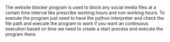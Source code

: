 The website blocker program is used to block any social media files at a certain time interval like prescribe working hours and non working hours.
To execute the program just need to have the python interpreter and check the file path and execute the program to work if you want an continuous execution based on
time we need to create a start process and execute the program there.
